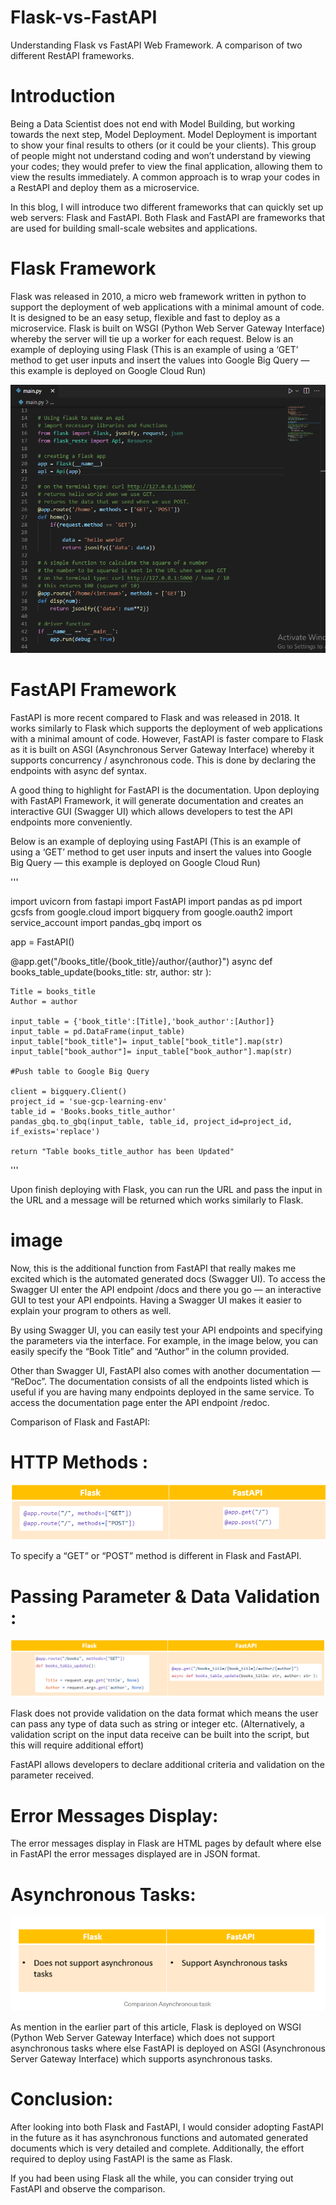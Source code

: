 # Flask-vs-FastAPI
Understanding Flask vs FastAPI Web Framework. A comparison of two different RestAPI frameworks.

# Introduction
Being a Data Scientist does not end with Model Building, but working towards the next step, Model Deployment. Model Deployment is important to show your final results to others (or it could be your clients). This group of people might not understand coding and won’t understand by viewing your codes; they would prefer to view the final application, allowing them to view the results immediately. A common approach is to wrap your codes in a RestAPI and deploy them as a microservice.

In this blog, I will introduce two different frameworks that can quickly set up web servers: Flask and FastAPI. Both Flask and FastAPI are frameworks that are used for building small-scale websites and applications.

# Flask Framework
Flask was released in 2010, a micro web framework written in python to support the deployment of web applications with a minimal amount of code. It is designed to be an easy setup, flexible and fast to deploy as a microservice. Flask is built on WSGI (Python Web Server Gateway Interface) whereby the server will tie up a worker for each request.
Below is an example of deploying using Flask (This is an example of using a ‘GET’ method to get user inputs and insert the values into Google Big Query — this example is deployed on Google Cloud Run)

![HTTP Methods](https://github.com/Mithlesh-Navlakhe/Flask-vs-FastAPI/blob/main/Asset/Snap026.png)

# FastAPI Framework

FastAPI is more recent compared to Flask and was released in 2018. It works similarly to Flask which supports the deployment of web applications with a minimal amount of code. However, FastAPI is faster compare to Flask as it is built on ASGI (Asynchronous Server Gateway Interface) whereby it supports concurrency / asynchronous code. This is done by declaring the endpoints with async def syntax.

A good thing to highlight for FastAPI is the documentation. Upon deploying with FastAPI Framework, it will generate documentation and creates an interactive GUI (Swagger UI) which allows developers to test the API endpoints more conveniently.

Below is an example of deploying using FastAPI (This is an example of using a ‘GET’ method to get user inputs and insert the values into Google Big Query — this example is deployed on Google Cloud Run)

'''

import uvicorn
from fastapi import FastAPI
import pandas as pd
import gcsfs
from google.cloud import bigquery
from google.oauth2 import service_account
import pandas_gbq
import os

app = FastAPI()

@app.get("/books_title/{book_title}/author/{author}")
async def books_table_update(books_title: str, author: str ):
    
    Title = books_title
    Author = author

    input_table = {'book_title':[Title],'book_author':[Author]}
    input_table = pd.DataFrame(input_table)
    input_table["book_title"]= input_table["book_title"].map(str)
    input_table["book_author"]= input_table["book_author"].map(str)
    
    #Push table to Google Big Query

    client = bigquery.Client()
    project_id = 'sue-gcp-learning-env'
    table_id = 'Books.books_title_author'
    pandas_gbq.to_gbq(input_table, table_id, project_id=project_id, if_exists='replace')
    
    return "Table books_title_author has been Updated"

'''

Upon finish deploying with Flask, you can run the URL and pass the input in the URL and a message will be returned which works similarly to Flask.

# image

Now, this is the additional function from FastAPI that really makes me excited which is the automated generated docs (Swagger UI). To access the Swagger UI enter the API endpoint /docs and there you go — an interactive GUI to test your API endpoints. Having a Swagger UI makes it easier to explain your program to others as well.

By using Swagger UI, you can easily test your API endpoints and specifying the parameters via the interface. For example, in the image below, you can easily specify the “Book Title” and “Author” in the column provided.

Other than Swagger UI, FastAPI also comes with another documentation — “ReDoc”. The documentation consists of all the endpoints listed which is useful if you are having many endpoints deployed in the same service. To access the documentation page enter the API endpoint /redoc.

Comparison of Flask and FastAPI:

# HTTP Methods : 

![HTTP Methods](https://github.com/Mithlesh-Navlakhe/Flask-vs-FastAPI/blob/main/Asset/1_eG7Xz7J22Cvyt90RyE6C7g.png)

To specify a “GET” or “POST” method is different in Flask and FastAPI.

# Passing Parameter & Data Validation :

![HTTP Methods](https://github.com/Mithlesh-Navlakhe/Flask-vs-FastAPI/blob/main/Asset/1_5vpbnDfgLPKzem5yUAGLVw.png)

Flask does not provide validation on the data format which means the user can pass any type of data such as string or integer etc. (Alternatively, a validation script on the input data receive can be built into the script, but this will require additional effort)

FastAPI allows developers to declare additional criteria and validation on the parameter received.

# Error Messages Display:

The error messages display in Flask are HTML pages by default where else in FastAPI the error messages displayed are in JSON format.

# Asynchronous Tasks:

![HTTP Methods](https://github.com/Mithlesh-Navlakhe/Flask-vs-FastAPI/blob/main/Asset/Snap012.png)

As mention in the earlier part of this article, Flask is deployed on WSGI (Python Web Server Gateway Interface) which does not support asynchronous tasks where else FastAPI is deployed on ASGI (Asynchronous Server Gateway Interface) which supports asynchronous tasks.

# Conclusion:

After looking into both Flask and FastAPI, I would consider adopting FastAPI in the future as it has asynchronous functions and automated generated documents which is very detailed and complete. Additionally, the effort required to deploy using FastAPI is the same as Flask.

If you had been using Flask all the while, you can consider trying out FastAPI and observe the comparison.
